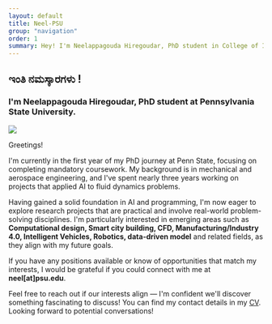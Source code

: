 ```yaml
---
layout: default
title: Neel-PSU
group: "navigation"
order: 1
summary: Hey! I'm Neelappagouda Hiregoudar, PhD student in College of Information Sciences and technology (IST) at Penn State. Welcome to my personal website! 
---
```


## **ಇಂತಿ ನಮಸ್ಕಾರಗಳು !**

### I'm Neelappagouda Hiregoudar, PhD student at Pennsylvania State University.

<img src="/assets/images/neel_headshot.png" class="wrapped rounded">

Greetings!  

I'm currently in the first year of my PhD journey at Penn State, focusing on completing mandatory coursework. My background is in mechanical and aerospace engineering, and I've spent nearly three years working on projects that applied AI to fluid dynamics problems.

Having gained a solid foundation in AI and programming, I'm now eager to explore research projects that are practical and involve real-world problem-solving disciplines. I'm particularly interested in emerging areas such as **Computational design, Smart city building, CFD, Manufacturing/Industry 4.0, Intelligent Vehicles, Robotics, data-driven model** and related fields, as they align with my future goals.

If you have any positions available or know of opportunities that match my interests, I would be grateful if you could connect with me at **neel[at]psu.edu**.

Feel free to reach out if our interests align — I'm confident we'll discover something fascinating to discuss! You can find my contact details in my [CV](assets/pdfs/neel_CV.pdf). Looking forward to potential conversations!
